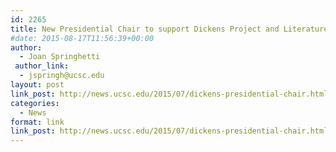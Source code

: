 ```yaml
---
id: 2265
title: New Presidential Chair to support Dickens Project and Literature Studies at UC Santa Cruz
#date: 2015-08-17T11:56:39+00:00
author:
  - Joan Springhetti
 author_link:
  - jspringh@ucsc.edu
layout: post
link_post: http://news.ucsc.edu/2015/07/dickens-presidential-chair.html
categories:
  - News
format: link
link_post: http://news.ucsc.edu/2015/07/dickens-presidential-chair.html
---
```

